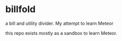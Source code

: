 billfold
========

a bill and utility divider. My attempt to learn Meteor

this repo exists mostly as a sandbox to learn Meteor.
